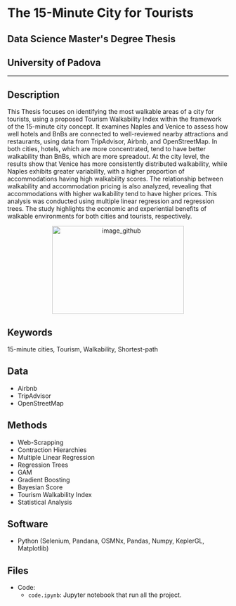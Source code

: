 # The 15-Minute City for Tourists
## Data Science Master's Degree Thesis
## University of Padova

---
##  Description 
This Thesis focuses on identifying the most walkable areas of a city for tourists, using a proposed Tourism Walkability Index within the framework of the 15-minute city concept. It examines Naples and Venice to assess how well hotels and BnBs are connected to well-reviewed nearby attractions and restaurants, using data from TripAdvisor, Airbnb, and OpenStreetMap. In both cities, hotels, which are more concentrated, tend to have better walkability than BnBs, which are more spreadout. At the city level, the results show that Venice has more consistently distributed walkability, while Naples exhibits greater variability, with a higher proportion of accommodations having high walkability scores. The relationship between walkability and accommodation pricing is also analyzed, revealing that accommodations with higher walkability tend to have higher prices. This analysis was conducted using multiple linear regression and regression trees. The study highlights the economic and experiential benefits of walkable environments for both cities and tourists, respectively.

<p align="center">
<img src="https://github.com/user-attachments/assets/86865afb-e8a5-4b53-a1fb-0f714bf8022b" alt="image_github" style="width:300px;height:200;"/>
</p>


##  Keywords
15-minute cities, Tourism, Walkability, Shortest-path ​

##  Data 
* Airbnb
* TripAdvisor
* OpenStreetMap

## Methods  
* Web-Scrapping
* Contraction Hierarchies
* Multiple Linear Regression
* Regression Trees
* GAM
* Gradient Boosting
* Bayesian Score
* Tourism Walkability Index
* Statistical Analysis



## Software 
* Python (Selenium, Pandana, OSMNx, Pandas, Numpy, KeplerGL, Matplotlib)

## Files  
* Code:
  - `code.ipynb`: Jupyter notebook that run all the project.
